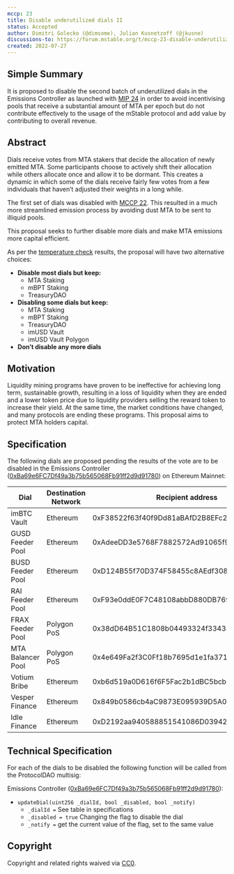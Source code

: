 ```yaml
---
mccp: 23
title: Disable underutilized dials II
status: Accepted
author: Dimitri Golecko (@dimsome), Julian Kusnetzoff (@jkusne)
discussions-to: https://forum.mstable.org/t/mccp-23-disable-underutilized-dials-ii/911
created: 2022-07-27
---
```


## Simple Summary

It is proposed to disable the second batch of underutilized dials in the Emissions Controller as launched with [MIP 24](../MIPS/mip-24) in order to avoid incentivising pools that receive a substantial amount of MTA per epoch but do not contribute effectively to the usage of the mStable protocol and add value by contributing to overall revenue.

## Abstract

Dials receive votes from MTA stakers that decide the allocation of newly emitted MTA. Some participants choose to actively shift their allocation while others allocate once and allow it to be dormant. This creates a dynamic in which some of the dials receive fairly few votes from a few individuals that haven’t adjusted their weights in a long while.

The first set of dials was disabled with [MCCP 22](./mccp-22). This resulted in a much more streamlined emission process by avoiding dust MTA to be sent to illiquid pools.

This proposal seeks to further disable more dials and make MTA emissions more capital efficient.

As per the [temperature check](https://forum.mstable.org/t/temperature-check-emissions-controller/902) results, the proposal will have two alternative choices:

- **Disable most dials but keep:**
  - MTA Staking
  - mBPT Staking
  - TreasuryDAO
- **Disabling some dials but keep:**
  - MTA Staking
  - mBPT Staking
  - TreasuryDAO
  - imUSD Vault
  - imUSD Vault Polygon
- **Don’t disable any more dials**

## Motivation

Liquidity mining programs have proven to be ineffective for achieving long term, sustainable growth, resulting in a loss of liquidity when they are ended and a lower token price due to liquidity providers selling the reward token to increase their yield. At the same time, the market conditions have changed, and many protocols are ending these programs. This proposal aims to protect MTA holders capital.

## Specification

The following dials are proposed pending the results of the vote are to be disabled in the Emissions Controller ([0xBa69e6FC7Df49a3b75b565068Fb91ff2d9d91780](https://etherscan.io/address/0xBa69e6FC7Df49a3b75b565068Fb91ff2d9d91780)) on Ethereum Mainnet:

| Dial              | Destination Network | Recipient address                          | Dial Id |
| ----------------- | ------------------- | ------------------------------------------ | ------- |
| imBTC Vault       | Ethereum            | 0xF38522f63f40f9Dd81aBAfD2B8EFc2EC958a3016 | 3       |
| GUSD Feeder Pool  | Ethereum            | 0xAdeeDD3e5768F7882572Ad91065f93BA88343C99 | 4       |
| BUSD Feeder Pool  | Ethereum            | 0xD124B55f70D374F58455c8AEdf308E52Cf2A6207 | 5       |
| RAI Feeder Pool   | Ethereum            | 0xF93e0ddE0F7C48108abbD880DB7697A86169f13b | 7       |
| FRAX Feeder Pool  | Polygon PoS         | 0x38dD64B51C1808b04493324f334350eBB3AE8d11 | 12      |
| MTA Balancer Pool | Polygon PoS         | 0x4e649Fa2f3C0Ff18b7695d1e1fa371a1999187Dc | 13      |
| Votium Bribe      | Ethereum            | 0xb6d519a0D616f6F5Fac2b1dBC5bcb92ea58EDa4a | 15      |
| Vesper Finance    | Ethereum            | 0x849b0586cb4aC9873E095939D5A076719F354968 | 17      |
| Idle Finance      | Ethereum            | 0xD2192aa940588851541086D03942572E02CF71B4 | 18      |

## Technical Specification

For each of the dials to be disabled the following function will be called from the ProtocolDAO multisig:

Emissions Controller ([0xBa69e6FC7Df49a3b75b565068Fb91ff2d9d91780](https://etherscan.io/address/0xBa69e6FC7Df49a3b75b565068Fb91ff2d9d91780#code)):

- `updateDial(uint256 _dialId, bool _disabled, bool _notify)`
  - `_dialId =` See table in specifications
  - `_disabled = true` Changing the flag to disable the dial
  - `_notify =` get the current value of the flag, set to the same value

## Copyright

Copyright and related rights waived via [CC0](https://creativecommons.org/publicdomain/zero/1.0/).
